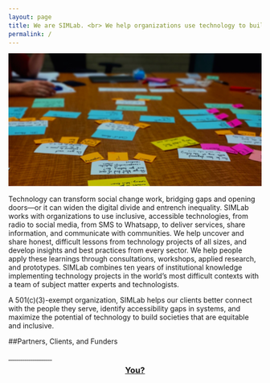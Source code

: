 ```yaml
---
layout: page
title: We are SIMLab. <br> We help organizations use technology to build equality.
permalink: /
---
```

_![postit](/images/testimage2.jpg)_

Technology can transform social change work, bridging gaps and opening doors&mdash;or it can widen the digital divide and entrench inequality. SIMLab works with organizations to use inclusive, accessible technologies, from radio to social media, from SMS to Whatsapp, to deliver services, share information, and communicate with communities. We help uncover and share honest, difficult lessons from technology projects of all sizes, and develop insights and best practices from every sector. We help people apply these learnings through consultations, workshops, applied research, and prototypes. SIMLab combines ten years of institutional knowledge implementing technology projects in the world’s most difficult contexts with a team of subject matter experts and technologists.

A 501(c)(3)-exempt organization, SIMLab helps our clients better connect with the people they serve, identify accessibility gaps in systems, and maximize the potential of technology to build societies that are equitable and inclusive.

##Partners, Clients, and Funders

<div class="grid-items-lines">
  <a href="http://google.org" class="grid-item">
    <img src="{{site.baseurl}}/images/partners/google.png" alt="">
  </a>
  <a href="http://hewlett.org" class="grid-item">
    <img src="{{site.baseurl}}/images/partners/hewlett.jpg" alt="">
  </a>
  <a href="https://www.gov.uk/government/organisations/department-for-international-development" class="grid-item">
    <img src="{{site.baseurl}}/images/partners/dfid.jpg" alt="">
  </a>
  <a href="http://ec.europa.eu/index_en.htm" class="grid-item">
    <img src="{{site.baseurl}}/images/partners/ec.png" alt="">
  </a>
  <a href="http://www.un.org/democracyfund/" class="grid-item">
    <img src="{{site.baseurl}}/images/partners/undef.jpg" alt="">
  </a>
  <a href="http://preparecenter.org/" class="grid-item">
    <img src="{{site.baseurl}}/images/partners/gdpc.jpg" alt="">
  </a>
  <a href="http://dclibrary.org" class="grid-item">
    <img src="{{site.baseurl}}/images/partners/dcpl.jpg" alt="">
  </a>
  <a href="http://knightfoundation.org/" class="grid-item">
    <img src="{{site.baseurl}}/images/partners/knight.jpg" alt="">
  </a>
  <a href="http://landesa.org/" class="grid-item">
    <img src="{{site.baseurl}}/images/partners/landesa.jpg" alt="">
  </a>
  <a href="http://worldbank.org/" class="grid-item">
    <img src="{{site.baseurl}}/images/partners/worldbank.png" alt="">
  </a>
  <a href="http://usaid.gov/" class="grid-item">
    <img src="{{site.baseurl}}/images/partners/usaid.png" alt="">
  </a>
  <a href="http://worldvision.org/" class="grid-item">
    <img src="{{site.baseurl}}/images/partners/worldvision.png" alt="">
  </a>
  <a href="http://beautifulrising.org/" class="grid-item">
    <img src="{{site.baseurl}}/images/partners/beautifulrising.png" alt="">
  </a>
  <a href="http://cdacnetwork.org/" class="grid-item">
    <img src="{{site.baseurl}}/images/partners/cdac.png" alt="">
  </a>
  <a href="http://usip.org/" class="grid-item">
    <img src="{{site.baseurl}}/images/partners/usip.png" alt="">
  </a>
  <a href="http://www.miamidade.gov" class="grid-item">
    <img src="{{site.baseurl}}/images/partners/miami.jpg" alt="">
  </a>
  <a href="http://baylegal.org/" class="grid-item">
    <img src="{{site.baseurl}}/images/partners/baylegal.jpg" alt="">
  </a>
  <a href="http://www.legalaidofnebraska.org/" class="grid-item">
    <img src="{{site.baseurl}}/images/partners/lan.jpg" alt="">
  </a>
  <a href="http://www.liftcommunities.org/" class="grid-item">
    <img src="{{site.baseurl}}/images/partners/lift.jpg" alt="">
  </a>
  <a href="http://www.sfcg.org/" class="grid-item">
    <img src="{{site.baseurl}}/images/partners/sfcg.png" alt="">
  </a>
  <a href="http://www.kippdelta.org/" class="grid-item">
    <img src="{{site.baseurl}}/images/partners/kipp.png" alt="">
  </a>
  <a href="http://www.peacetechlab.org/" class="grid-item">
    <img src="{{site.baseurl}}/images/partners/ptl.png" alt="">
  </a>
  <a href="http://www.danishdemininggroup.dk/" class="grid-item">
    <img src="{{site.baseurl}}/images/partners/ddg.png" alt="">
  </a>
  <a href="mailto:hello@simlab.org" class="grid-item">
    <h3 style="text-align:center; margin-top:.5em">You?</h3>
  </a>
  <div class="right-cover"></div>
  <div class="bottom-cover"></div>
</div>
